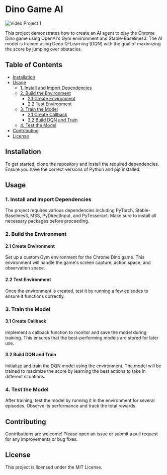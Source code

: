 # Dino Game AI
![Video Project 1](https://github.com/user-attachments/assets/7ae95014-4655-4187-a0a0-42f15272954f)


This project demonstrates how to create an AI agent to play the Chrome Dino game using OpenAI's Gym environment and Stable-Baselines3. The AI model is trained using Deep Q-Learning (DQN) with the goal of maximizing the score by jumping over obstacles.

## Table of Contents
- [Installation](#installation)
- [Usage](#usage)
  - [1. Install and Import Dependencies](#1-install-and-import-dependencies)
  - [2. Build the Environment](#2-build-the-environment)
    - [2.1 Create Environment](#21-create-environment)
    - [2.2 Test Environment](#22-test-environment)
  - [3. Train the Model](#3-train-the-model)
    - [3.1 Create Callback](#31-create-callback)
    - [3.2 Build DQN and Train](#32-build-dqn-and-train)
  - [4. Test the Model](#4-test-the-model)
- [Contributing](#contributing)
- [License](#license)

## Installation

To get started, clone the repository and install the required dependencies. Ensure you have the correct versions of Python and pip installed.

## Usage

### 1. Install and Import Dependencies

The project requires various dependencies including PyTorch, Stable-Baselines3, MSS, PyDirectInput, and PyTesseract. Make sure to install all necessary packages before proceeding.

### 2. Build the Environment

#### 2.1 Create Environment

Set up a custom Gym environment for the Chrome Dino game. This environment will handle the game's screen capture, action space, and observation space.

#### 2.2 Test Environment

Once the environment is created, test it by running a few episodes to ensure it functions correctly.

### 3. Train the Model

#### 3.1 Create Callback

Implement a callback function to monitor and save the model during training. This ensures that the best-performing models are stored for later use.

#### 3.2 Build DQN and Train

Initialize and train the DQN model using the environment. The model will be trained to maximize the score by learning the best actions to take in different situations.

### 4. Test the Model

After training, test the model by running it in the environment for several episodes. Observe its performance and track the total rewards.

## Contributing

Contributions are welcome! Please open an issue or submit a pull request for any improvements or bug fixes.

## License

This project is licensed under the MIT License.
